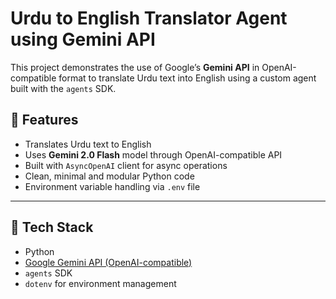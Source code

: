 # Urdu to English Translator Agent using Gemini API

This project demonstrates the use of Google’s **Gemini API** in OpenAI-compatible format to translate Urdu text into English using a custom agent built with the `agents` SDK.

## 🌟 Features

- Translates Urdu text to English
- Uses **Gemini 2.0 Flash** model through OpenAI-compatible API
- Built with `AsyncOpenAI` client for async operations
- Clean, minimal and modular Python code
- Environment variable handling via `.env` file

---

## 🚀 Tech Stack

- Python
- [Google Gemini API (OpenAI-compatible)](https://ai.google.dev/gemini-api/docs/openai)
- `agents` SDK
- `dotenv` for environment management



